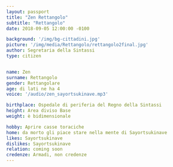 ```yaml
---
layout: passport
title: "Zen Rettangolo"
subtitle: "Rettangolo"
date: 2018-09-05 12:00:00 -0100

background: '/img/bg-cittadini.jpg'
picture: '/img/media/Rettangolo/rettangolo2final.jpg'
author: Segretaria della Sintassi
type: citizen


name: Zen
surname: Rettangolo
gender: Rettangolare
age: di lati ne ha 4
voice: '/audio/zen_sayortsukinave.mp3'

birthplace: Ospedale di periferia del Regno della Sintassi
height: Area diviso Base
weight: è bidimensionale

hobby: Aprire casse toraciche
home: da morto gli piace stare nella mente di Sayortsukinave
likes: Sayortsukinave
dislikes: Sayortsukinave
relation: coming soon
credenze: Armadi, non credenze
---
```

